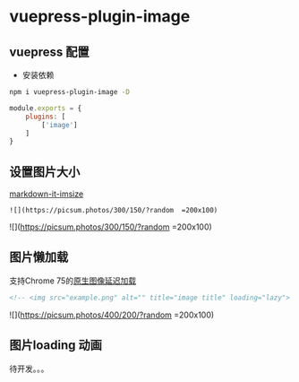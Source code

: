 # vuepress-plugin-image



## vuepress 配置

* 安装依赖

```bash
npm i vuepress-plugin-image -D
```

```js
module.exports = {
    plugins: [
        ['image']
    ]
}
```

## 设置图片大小  
[markdown-it-imsize](https://www.npmjs.com/package/markdown-it-imsize)

```
![](https://picsum.photos/300/150/?random  =200x100)
```

![](https://picsum.photos/300/150/?random  =200x100)


## 图片懒加载

支持Chrome 75的[原生图像延迟加载](https://addyosmani.com/blog/lazy-loading/)

```html
<!-- <img src="example.png" alt="" title="image title" loading="lazy"> -->
```

![](https://picsum.photos/400/200/?random  =200x100)


## 图片loading 动画

待开发。。。

